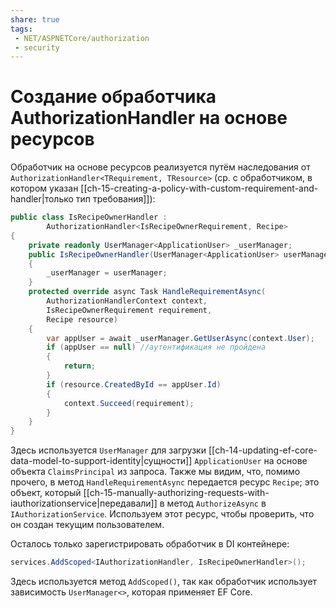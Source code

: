 ```yaml
---
share: true
tags:
 - NET/ASPNETCore/authorization
 - security
---
```

# Создание обработчика AuthorizationHandler на основе ресурсов
Обработчик на основе ресурсов реализуется путём наследования от `AuthorizationHandler<TRequirement, TResource>` (ср. с обработчиком, в котором указан [[ch-15-creating-a-policy-with-custom-requirement-and-handler|только тип требования]]):
```csharp
public class IsRecipeOwnerHandler : 
		AuthorizationHandler<IsRecipeOwnerRequirement, Recipe>
{
	private readonly UserManager<ApplicationUser> _userManager;
	public IsRecipeOwnerHandler(UserManager<ApplicationUser> userManager)
	{
		_userManager = userManager;
	}
	protected override async Task HandleRequirementAsync(
		AuthorizationHandlerContext context,
		IsRecipeOwnerRequirement requirement,
		Recipe resource)
	{
		var appUser = await _userManager.GetUserAsync(context.User);
		if (appUser == null) //аутентификация не пройдена
		{
			return;
		}
		if (resource.CreatedById == appUser.Id)
		{
			context.Succeed(requirement);
		}
	}
}
```
Здесь используется `UserManager` для загрузки [[ch-14-updating-ef-core-data-model-to-support-identity|сущности]] `ApplicationUser` на основе объекта `ClaimsPrincipal` из запроса.
Также мы видим, что, помимо прочего, в метод `HandleRequirementAsync` передается ресурс `Recipe`; это объект, который [[ch-15-manually-authorizing-requests-with-iauthorizationservice|передавали]] в метод `AuthorizeAsync` в `IAuthorizationService`. Используем этот ресурс, чтобы проверить, что он создан текущим пользователем.

Осталось только зарегистрировать обработчик в DI контейнере:
```csharp
services.AddScoped<IAuthorizationHandler, IsRecipeOwnerHandler>();
```
Здесь используется метод `AddScoped()`, так как обработчик использует зависимость `UserManager<>`, которая применяет EF Core.